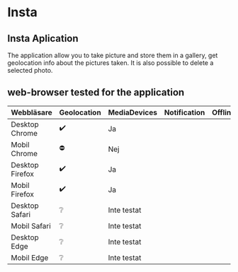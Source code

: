 # Insta

## Insta Aplication

The application allow you to take picture and store them in a gallery, get geolocation info about the pictures taken. It is also possible to delete a selected photo.

## web-browser tested for the application

| Webbläsare      | Geolocation | MediaDevices | Notification | Offline | Push |
| --------------- | ----------- | ------------ | ------------ | ------- | ---- |
| Desktop Chrome  | ✔️          | Ja           |
| Mobil Chrome    | ⛔          | Nej          |
| Desktop Firefox | ✔️          | Ja           |
| Mobil Firefox   | ✔️          | Ja           |
| Desktop Safari  | ❔          | Inte testat  |
| Mobil Safari    | ❔          | Inte testat  |
| Desktop Edge    | ❔          | Inte testat  |
| Mobil Edge      | ❔          | Inte testat  |
